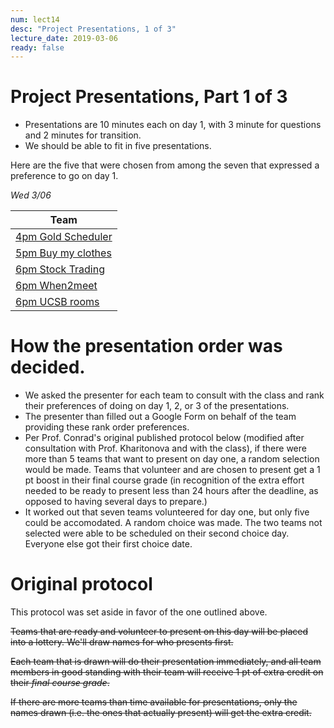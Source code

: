 ```yaml
---
num: lect14
desc: "Project Presentations, 1 of 3"
lecture_date: 2019-03-06
ready: false
---
```





# Project Presentations, Part 1 of 3

* Presentations are 10 minutes each on day 1, with 3 minute for questions and 2 minutes for transition. 
* We should be able to fit in five presentations.

Here are the five that were chosen from among the seven that expressed a preference to go on day 1.

*Wed 3/06*

| Team |
|-|
| [4pm Gold Scheduler](https://github.com/ucsb-cs48-w19/4pm-spotify) |
| [5pm Buy my clothes](https://github.com/ucsb-cs48-w19/5pm-buy-my-clothes) |
| [6pm Stock Trading](https://github.com/ucsb-cs48-w19/6pm-stock-trading) |
| [6pm When2meet](https://github.com/ucsb-cs48-w19/6pm-when2meet) |
| [6pm UCSB rooms](https://github.com/ucsb-cs48-w19/6pm-ucsb-rooms) |


# How the presentation order was decided.

* We asked the presenter for each team to consult with the class and rank their preferences of doing on day 1, 2, or 3 of the presentations.  
* The presenter than filled out a Google Form on behalf of the team providing these rank order preferences.
* Per Prof. Conrad's original published protocol below (modified after consultation with Prof. Kharitonova and with the class), if there were more than 5 teams that want to present on day one, a random selection would be made.   Teams that volunteer and are chosen to present get a 1 pt boost in their final course grade (in recognition of the extra effort needed to be ready to present less than 24 hours after the deadline, as opposed to having several days to prepare.)
* It worked out that seven teams volunteered for day one, but only five could be accomodated.   A random choice was made.  The two teams not selected were able to be scheduled on their second choice day.  Everyone else got their first choice date.

# Original protocol 

This protocol was set aside in favor of the one outlined above.

<s>Teams that are ready and volunteer to present on this day will be placed into a lottery.   We'll draw names for who presents first.</s>

<s>Each team that is drawn will do their presentation immediately, and all team members in good standing with their team will receive 1 pt of extra credit on their *final course grade*.</s>

<s>If there are more teams than time available for presentations, only the names drawn (i.e. the ones that actually present) will get the extra credit.</s>



